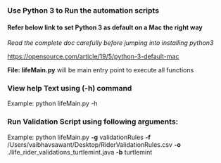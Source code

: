 ### Use Python 3 to Run the automation scripts

#### Refer below link to set Python 3 as default on a Mac the right way

_Read the complete doc carefully before jumping into installing python3_

https://opensource.com/article/19/5/python-3-default-mac

**File: lifeMain.py**
will be main entry point to execute all functions

### View help Text using (-h) command
Example:
python lifeMain.py -h

### Run Validation Script using following arguments:
Example:
python lifeMain.py **-g** validationRules **-f** /Users/vaibhavsawant/Desktop/RiderValidationRules.csv **-o** ./life_rider_validations_turtlemint.java **-b** turtlemint